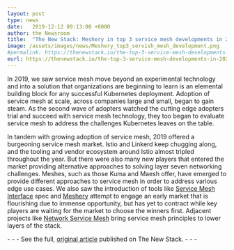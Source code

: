 ```yaml
---
layout: post
type: news
date:   2019-12-12 09:13:00 +0000
author: the Newsroom
title:  "The New Stack: Meshery in top 3 service mesh developments in 2020"
image: /assets/images/news/Meshery_top3_servish_mesh_development.png
#permalink: https://thenewstack.io/the-top-3-service-mesh-developments-in-2020/
eurl: https://thenewstack.io/the-top-3-service-mesh-developments-in-2020/
--- 
```


In 2019, we saw service mesh move beyond an experimental technology and into a solution that organizations are beginning to learn is an elemental building block for any successful Kubernetes deployment. Adoption of service mesh at scale, across companies large and small, began to gain steam. As the second wave of adopters watched the cutting edge adopters trial and succeed with service mesh technology, they too began to evaluate service mesh to address the challenges Kubernetes leaves on the table.

In tandem with growing adoption of service mesh, 2019 offered a burgeoning service mesh market. Istio and Linkerd keep chugging along, and the tooling and vendor ecosystem around Istio almost tripled throughout the year. But there were also many new players that entered the market providing alternative approaches to solving layer seven networking challenges. Meshes, such as those Kuma and Maesh offer, have emerged to provide different approaches to service mesh in order to address various edge use cases. We also saw the introduction of tools like [Service Mesh Interface](https://smi-spec.io/) spec and [Meshery](https://layer5.io/meshery/) attempt to engage an early market that is flourishing due to immense opportunity, but has yet to contract while key players are waiting for the market to choose the winners first. Adjacent projects like [Network Service Mesh](https://networkservicemesh.io/) bring service mesh principles to lower layers of the stack.

<p class="center">
-
-
- See the full, <a href="https://thenewstack.io/the-top-3-service-mesh-developments-in-2020/">original article</a> published on The New Stack.
-
-
-
</p>
